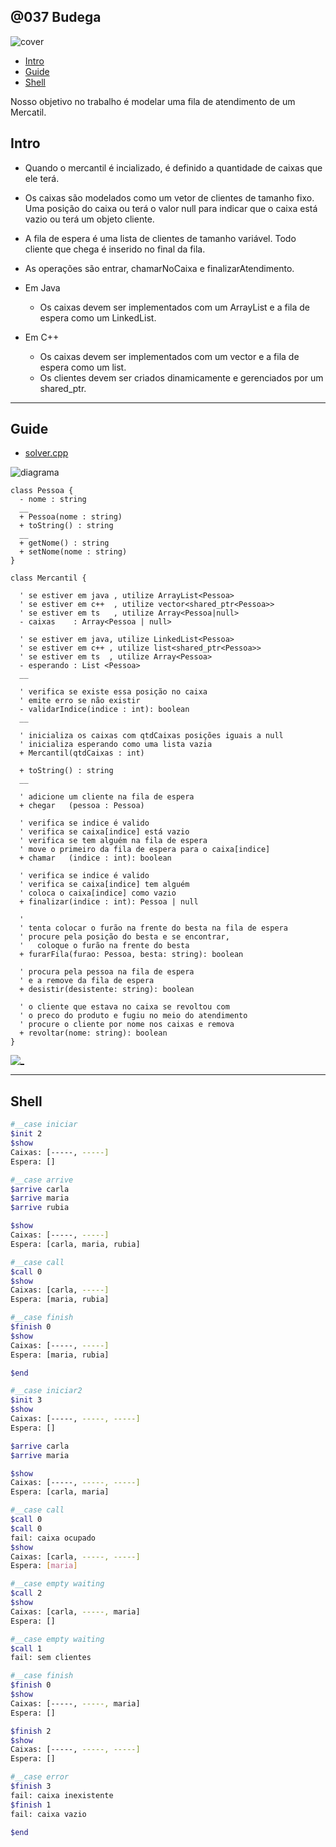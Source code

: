 ## @037 Budega

![cover](https://raw.githubusercontent.com/qxcodepoo/arcade/master/base/037/cover.jpg)

<!-- toc -->
- [Intro](#intro)
- [Guide](#guide)
- [Shell](#shell)
<!-- toc -->

Nosso objetivo no trabalho é modelar uma fila de atendimento de um Mercatil.

## Intro

- Quando o mercantil é incializado, é definido a quantidade de caixas que ele terá.
- Os caixas são modelados como um vetor de clientes de tamanho fixo. Uma posição do caixa ou terá o valor
null para indicar que o caixa está vazio ou terá um objeto cliente.
- A fila de espera é uma lista de clientes de tamanho variável. Todo cliente que chega é inserido no final da fila.
- As operações são entrar, chamarNoCaixa e finalizarAtendimento.

- Em Java
  - Os caixas devem ser implementados com um ArrayList e a fila de espera como um LinkedList.
- Em C++
  - Os caixas devem ser implementados com um vector e a fila de espera como um list.
  - Os clientes devem ser criados dinamicamente e gerenciados por um shared_ptr.

***

## Guide

- [solver.cpp](https://github.com/qxcodepoo/arcade/blob/master/base/037/.cache/draft.cpp)

![diagrama](https://raw.githubusercontent.com/qxcodepoo/arcade/master/base/037/diagrama.png)

[](load)[](https://github.com/qxcodepoo/arcade/blob/master/base/037/diagrama.puml)[](fenced:filter:plantuml)

```plantuml
class Pessoa {
  - nome : string
  __
  + Pessoa(nome : string)
  + toString() : string
  __
  + getNome() : string
  + setNome(nome : string)
}

class Mercantil {
  
  ' se estiver em java , utilize ArrayList<Pessoa>
  ' se estiver em c++  , utilize vector<shared_ptr<Pessoa>>
  ' se estiver em ts   , utilize Array<Pessoa|null>
  - caixas    : Array<Pessoa | null>
  
  ' se estiver em java, utilize LinkedList<Pessoa>
  ' se estiver em c++ , utilize list<shared_ptr<Pessoa>>
  ' se estiver em ts  , utilize Array<Pessoa>
  - esperando : List <Pessoa>
  __
  
  ' verifica se existe essa posição no caixa
  ' emite erro se não existir
  - validarIndice(indice : int): boolean
  __
  
  ' inicializa os caixas com qtdCaixas posições iguais a null
  ' inicializa esperando como uma lista vazia
  + Mercantil(qtdCaixas : int)
  
  + toString() : string
  __
  
  ' adicione um cliente na fila de espera
  + chegar   (pessoa : Pessoa)
  
  ' verifica se indice é valido
  ' verifica se caixa[indice] está vazio
  ' verifica se tem alguém na fila de espera
  ' move o primeiro da fila de espera para o caixa[indice]
  + chamar   (indice : int): boolean
  
  ' verifica se indice é valido
  ' verifica se caixa[indice] tem alguém
  ' coloca o caixa[indice] como vazio
  + finalizar(indice : int): Pessoa | null

  '
  ' tenta colocar o furão na frente do besta na fila de espera
  ' procure pela posição do besta e se encontrar, 
  '   coloque o furão na frente do besta
  + furarFila(furao: Pessoa, besta: string): boolean

  ' procura pela pessoa na fila de espera
  ' e a remove da fila de espera
  + desistir(desistente: string): boolean

  ' o cliente que estava no caixa se revoltou com
  ' o preco do produto e fugiu no meio do atendimento
  ' procure o cliente por nome nos caixas e remova
  + revoltar(nome: string): boolean
}
```

[](load)

[![_](https://raw.githubusercontent.com/qxcodepoo/arcade/master/base/037/../_images/resolucao.png)](https://youtu.be/Z7karsbg1ok)

***

## Shell

```sh
#__case iniciar
$init 2
$show
Caixas: [-----, -----]
Espera: []

#__case arrive
$arrive carla
$arrive maria
$arrive rubia

$show
Caixas: [-----, -----]
Espera: [carla, maria, rubia]

#__case call
$call 0
$show
Caixas: [carla, -----]
Espera: [maria, rubia]

#__case finish
$finish 0
$show
Caixas: [-----, -----]
Espera: [maria, rubia]

$end

```

```sh
#__case iniciar2
$init 3
$show
Caixas: [-----, -----, -----]
Espera: []

$arrive carla
$arrive maria

$show
Caixas: [-----, -----, -----]
Espera: [carla, maria]

#__case call
$call 0
$call 0
fail: caixa ocupado
$show
Caixas: [carla, -----, -----]
Espera: [maria]

#__case empty waiting
$call 2
$show
Caixas: [carla, -----, maria]
Espera: []

#__case empty waiting
$call 1
fail: sem clientes

#__case finish
$finish 0
$show
Caixas: [-----, -----, maria]
Espera: []

$finish 2
$show
Caixas: [-----, -----, -----]
Espera: []

#__case error
$finish 3
fail: caixa inexistente
$finish 1
fail: caixa vazio

$end

```
